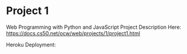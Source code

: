 # Project 1

Web Programming with Python and JavaScript
Project Description Here:
https://docs.cs50.net/ocw/web/projects/1/project1.html

Heroku Deployment:
